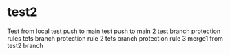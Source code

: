 # test2
Test from local
test push to main
test push to main 2
test branch protection rules
tets branch protection rule 2
tets branch protection rule 3
merge1 from test2 branch